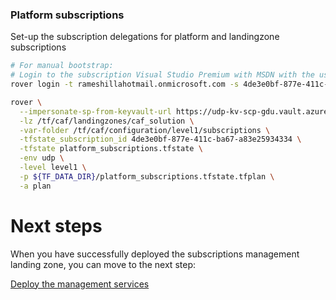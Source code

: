 
### Platform subscriptions
Set-up the subscription delegations for platform and landingzone subscriptions

```bash
# For manual bootstrap:
# Login to the subscription Visual Studio Premium with MSDN with the user ramesh.illa_hotmail.com#EXT#@rameshillahotmail.onmicrosoft.com
rover login -t rameshillahotmail.onmicrosoft.com -s 4de3e0bf-877e-411c-ba67-a83e25934334

rover \
  --impersonate-sp-from-keyvault-url https://udp-kv-scp-gdu.vault.azure.net/ \
  -lz /tf/caf/landingzones/caf_solution \
  -var-folder /tf/caf/configuration/level1/subscriptions \
  -tfstate_subscription_id 4de3e0bf-877e-411c-ba67-a83e25934334 \
  -tfstate platform_subscriptions.tfstate \
  -env udp \
  -level level1 \
  -p ${TF_DATA_DIR}/platform_subscriptions.tfstate.tfplan \
  -a plan

```


# Next steps

When you have successfully deployed the subscriptions management landing zone, you can move to the next step:

[Deploy the management services](../../level1/management/readme.md)
